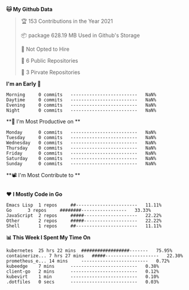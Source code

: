 <!--START_SECTION:waka-->
**🐱 My Github Data**
> 🏆 153 Contributions in the Year 2021
 >
> 📦 package 628.19 MB Used in Github's Storage
 >
> 🚫 Not Opted to Hire
 >
> 🚪 6 Public Repositories
 >
> 🔑 3 Pirvate Repositories
 >

**I'm an Early 🐤** 
```text
Morning		0 commits	-------------------------	NaN%
Daytime		0 commits	-------------------------	NaN%
Evening		0 commits	-------------------------	NaN%
Night		0 commits	-------------------------	NaN%
```

**📅 I'm Most Productive on **
```text
Monday		0 commits	-------------------------	NaN%
Tuesday		0 commits	-------------------------	NaN%
Wednesday	0 commits	-------------------------	NaN%
Thursday	0 commits	-------------------------	NaN%
Friday		0 commits	-------------------------	NaN%
Saturday	0 commits	-------------------------	NaN%
Sunday		0 commits	-------------------------	NaN%
```

**📽 I'm Most Contribute to **
```text
```


**❤ I Mostly Code in Go**

```text
Emacs Lisp	1 repos		##-----------------------	11.11%
Go		3 repos		########-----------------	33.33%
JavaScript	2 repos		#####--------------------	22.22%
Other		2 repos		#####--------------------	22.22%
Shell		1 repos		##-----------------------	11.11%
```

**📊 This Week I Spent My Time On**
```text
kubernetes	25 hrs 22 mins	##################-------	75.95%
containerize...	7 hrs 27 mins	#####--------------------	22.30%
prometheus_e...	14 mins		-------------------------	0.72%
kubeedge	7 mins		-------------------------	0.38%
client-go	2 mins		-------------------------	0.12%
kubevirt	1 min		-------------------------	0.10%
.dotfiles	0 secs		-------------------------	0.03%
```

<!--END_SECTION:waka-->
